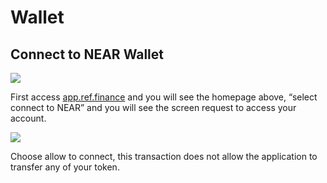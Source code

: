# Wallet

## Connect to NEAR Wallet

![](https://miro.medium.com/max/1400/0*XaS129D_GP8zOZZy.jpg)

First access [app.ref.finance](https://app.ref.finance/) and you will see the homepage above, “select connect to NEAR” and you will see the screen request to access your account.

![](https://miro.medium.com/max/1400/0*fsK8WgMiKAP4sMAt.jpg)

Choose allow to connect, this transaction does not allow the application to transfer any of your token.

##  <a id="5eb0"></a>

